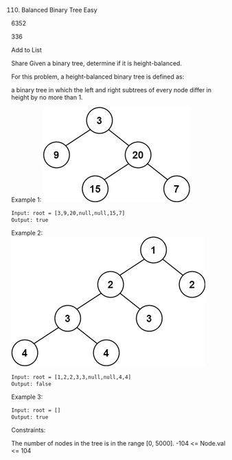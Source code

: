 110. Balanced Binary Tree
Easy

6352

336

Add to List

Share
Given a binary tree, determine if it is height-balanced.

For this problem, a height-balanced binary tree is defined as:

a binary tree in which the left and right subtrees of every node differ in height by no more than 1.

 

Example 1:
![](./img.png)
```
Input: root = [3,9,20,null,null,15,7]
Output: true

```

Example 2:
![](./img_1.png)
```
Input: root = [1,2,2,3,3,null,null,4,4]
Output: false
```
 
Example 3:

```
Input: root = []
Output: true
```
 

Constraints:

The number of nodes in the tree is in the range [0, 5000].
-104 <= Node.val <= 104